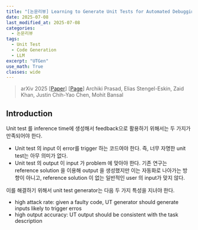 ```yaml
---
title: "[논문리뷰] Learning to Generate Unit Tests for Automated Debugging"
date: 2025-07-08
last_modified_at: 2025-07-08
categories:
  - 논문리뷰
tags:
  - Unit Test
  - Code Generation
  - LLM
excerpt: "UTGen"
use_math: True
classes: wide
---
```

> arXiv 2025 [[Paper](https://arxiv.org/abs/2505.01619)] [[Page](https://github.com/archiki/UTGenDebug)]
>  Archiki Prasad, Elias Stengel-Eskin, Zaid Khan, Justin Chih-Yao Chen, Mohit Bansal

## Introduction
Unit test 를 inference time에 생성해서 feedback으로 활용하기 위해서는 두 가지가 만족되어야 한다.
- Unit test 의 input 이 error를 trigger 하는 코드여야 한다. 즉, 너무 자명한 unit test는 아무 의미가 없다.
- Unit test 의 output 이 input 가 problem 에 맞아야 한다. 기존 연구는 reference solution 을 이용해 output 을 생성했지만 이는 자동화로 나아가는 방향이 아니고, reference solution 이 없는 일반적인 user 의 input가 맞지 않다.

이를 해결하기 위해서 unit test generator는 다음 두 가지 특성을 지녀야 한다.
- high attack rate: given a faulty code, UT generator should generate inputs likely to trigger erros
- high output accuracy: UT output should be consistent with the task description 
